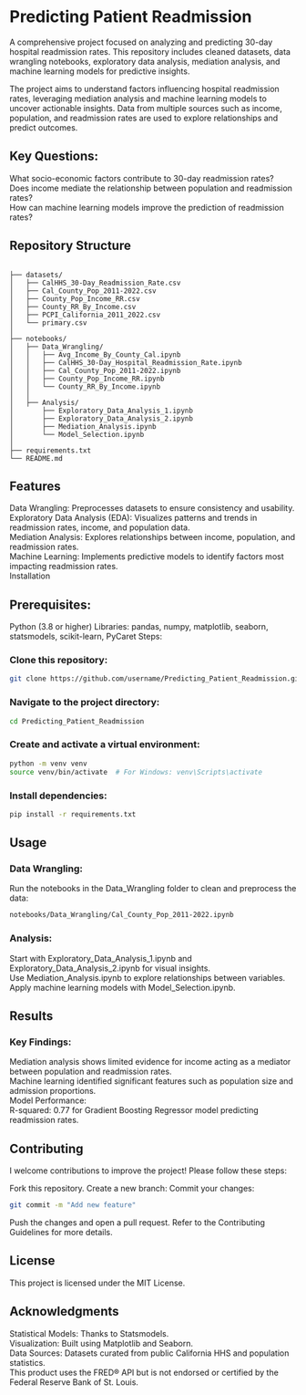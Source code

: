 # Predicting Patient Readmission

A comprehensive project focused on analyzing and predicting 30-day hospital readmission rates. This repository includes cleaned datasets, data wrangling notebooks, exploratory data analysis, mediation analysis, and machine learning models for predictive insights.

The project aims to understand factors influencing hospital readmission rates, leveraging mediation analysis and machine learning models to uncover actionable insights. Data from multiple sources such as income, population, and readmission rates are used to explore relationships and predict outcomes.

## Key Questions:
What socio-economic factors contribute to 30-day readmission rates?<br/>
Does income mediate the relationship between population and readmission rates?<br/>
How can machine learning models improve the prediction of readmission rates?<br/>

## Repository Structure

``` plaintext

├── datasets/
│   ├── CalHHS_30-Day_Readmission_Rate.csv
│   ├── Cal_County_Pop_2011-2022.csv
│   ├── County_Pop_Income_RR.csv
│   ├── County_RR_By_Income.csv
│   ├── PCPI_California_2011_2022.csv
│   └── primary.csv
│
├── notebooks/
│   ├── Data_Wrangling/
│   │   ├── Avg_Income_By_County_Cal.ipynb
│   │   ├── CalHHS_30-Day_Hospital_Readmission_Rate.ipynb
│   │   ├── Cal_County_Pop_2011-2022.ipynb
│   │   ├── County_Pop_Income_RR.ipynb
│   │   └── County_RR_By_Income.ipynb
│   │
│   ├── Analysis/
│       ├── Exploratory_Data_Analysis_1.ipynb
│       ├── Exploratory_Data_Analysis_2.ipynb
│       ├── Mediation_Analysis.ipynb
│       └── Model_Selection.ipynb
│
├── requirements.txt
└── README.md
```
## Features

Data Wrangling: Preprocesses datasets to ensure consistency and usability.<br/>
Exploratory Data Analysis (EDA): Visualizes patterns and trends in readmission rates, income, and population data.<br/>
Mediation Analysis: Explores relationships between income, population, and readmission rates.<br/>
Machine Learning: Implements predictive models to identify factors most impacting readmission rates.<br/>
Installation

## Prerequisites:
Python (3.8 or higher)
Libraries: pandas, numpy, matplotlib, seaborn, statsmodels, scikit-learn, PyCaret
Steps:
### Clone this repository:
```bash
git clone https://github.com/username/Predicting_Patient_Readmission.git
```

### Navigate to the project directory:
``` bash
cd Predicting_Patient_Readmission
```
### Create and activate a virtual environment:
``` bash
python -m venv venv
source venv/bin/activate  # For Windows: venv\Scripts\activate
```
### Install dependencies:
```bash
pip install -r requirements.txt
```

## Usage

### Data Wrangling:
Run the notebooks in the Data_Wrangling folder to clean and preprocess the data:

``` bash
notebooks/Data_Wrangling/Cal_County_Pop_2011-2022.ipynb
```

### Analysis:
Start with Exploratory_Data_Analysis_1.ipynb and Exploratory_Data_Analysis_2.ipynb for visual insights.<br/>
Use Mediation_Analysis.ipynb to explore relationships between variables.<br/>
Apply machine learning models with Model_Selection.ipynb.<br/>

## Results

### Key Findings:
Mediation analysis shows limited evidence for income acting as a mediator between population and readmission rates.<br/>
Machine learning identified significant features such as population size and admission proportions.<br/>
Model Performance:<br/>
R-squared: 0.77 for Gradient Boosting Regressor model predicting readmission rates.<br/>

## Contributing

I welcome contributions to improve the project! Please follow these steps:

Fork this repository.
Create a new branch:
Commit your changes:
```bash
git commit -m "Add new feature"
```
Push the changes and open a pull request.
Refer to the Contributing Guidelines for more details.

## License

This project is licensed under the MIT License.

## Acknowledgments

Statistical Models: Thanks to Statsmodels.<br/>
Visualization: Built using Matplotlib and Seaborn.<br/>
Data Sources: Datasets curated from public California HHS and population statistics.<br/>
This product uses the FRED® API but is not endorsed or certified by the Federal Reserve Bank of St. Louis.<br/>
